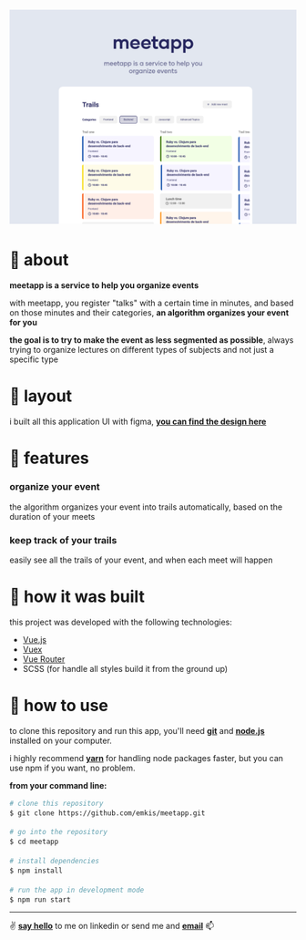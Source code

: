 <h1 align="center">
    <img alt="demo of the app" src="https://raw.githubusercontent.com/emkis/meetapp/master/.github/meetapp-preview.png" />
</h1>

# :page_with_curl: about
**meetapp is a service to help you organize events**

with meetapp, you register "talks" with a certain time in minutes, and based on those minutes and their categories, **an algorithm organizes your event for you**

**the goal is to try to make the event as less segmented as possible**, always trying to organize lectures on different types of subjects and not just a specific type

# :art: layout
i built all this application UI with figma, **[you can find the design here](https://www.figma.com/file/lsOKOfuAdy8R8CEISJXYyu/Meetapp?node-id=0%3A1)**

# :pushpin: features
### organize your event
the algorithm organizes your event into trails automatically, based on the duration of your meets

### keep track of your trails
easily see all the trails of your event, and when each meet will happen

# :hammer: how it was built
this project was developed with the following technologies:

- [Vue.js](http://vuejs.org)
- [Vuex](https://vuex.vuejs.org)
- [Vue Router](https://router.vuejs.org)
- SCSS (for handle all styles build it from the ground up)

# :electric_plug: how to use
to clone this repository and run this app, you'll need **[git](https://git-scm.com)** and **[node.js](https://nodejs.org)** installed on your computer.

i highly recommend **[yarn](https://yarnpkg.com)** for handling node packages faster, but you can use npm if you want, no problem.

**from your command line:**

```bash
# clone this repository
$ git clone https://github.com/emkis/meetapp.git

# go into the repository
$ cd meetapp

# install dependencies
$ npm install

# run the app in development mode
$ npm run start
```

---

:v: **[say hello](https://www.linkedin.com/in/nicolas-jardim)** to me on linkedin or send me and **[email](mailto:nicolasemkis@gmail.com)** :mailbox:
